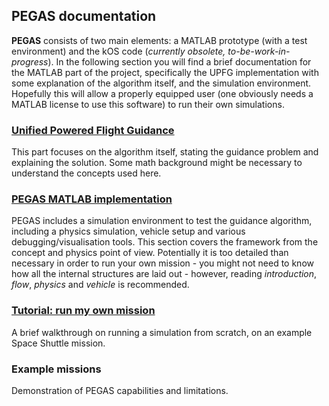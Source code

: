 ## PEGAS documentation
**PEGAS** consists of two main elements: a MATLAB prototype (with a test environment) and the kOS code (*currently obsolete, to-be-work-in-progress*).
In the following section you will find a brief documentation for the MATLAB part of the project, specifically the UPFG implementation with some explanation of the algorithm itself, and the simulation environment.
Hopefully this will allow a properly equipped user (one obviously needs a MATLAB license to use this software) to run their own simulations.

### [Unified Powered Flight Guidance](upfg.md)
This part focuses on the algorithm itself, stating the guidance problem and explaining the solution.
Some math background might be necessary to understand the concepts used here.

### [PEGAS MATLAB implementation](simulation.md)
PEGAS includes a simulation environment to test the guidance algorithm, including a physics simulation, vehicle setup and various debugging/visualisation tools.
This section covers the framework from the concept and physics point of view.
Potentially it is too detailed than necessary in order to run your own mission - you might not need to know how all the internal structures are laid out - however, reading *introduction*, *flow*, *physics* and *vehicle* is recommended.

### [Tutorial: run my own mission](tutorial.md)
A brief walkthrough on running a simulation from scratch, on an example Space Shuttle mission.

### Example missions
Demonstration of PEGAS capabilities and limitations.
